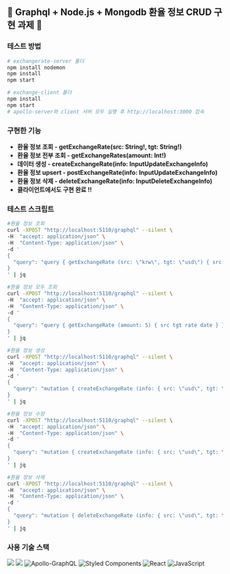 ## :rocket: Graphql + Node.js + Mongodb 환율 정보 CRUD 구현 과제 :rocket:

### 테스트 방법

```bash
# exchangerate-server 폴더
npm install nodemon
npm install
npm start

# exchange-client 폴더
npm install
npm start
# apollo-server와 client 서버 모두 실행 후 http://localhost:3000 접속
```
### 구현한 기능
  - **환율 정보 조회 - getExchangeRate(src: String!, tgt: String!)**
  - **환율 정보 전부 조회 - getExchangeRates(amount: Int!)**
  - **데이터 생성 - createExchangeRate(info: InputUpdateExchangeInfo)**
  - **환율 정보 upsert - postExchangeRate(info: InputUpdateExchangeInfo)**
  - **환율 정보 삭제 - deleteExchangeRate(info: InputDeleteExchangeInfo)**
  - **클라이언트에서도 구현 완료 !!**

### 테스트 스크립트
```bash
#환율 정보 조회
curl -XPOST "http://localhost:5110/graphql" --silent \
-H  "accept: application/json" \
-H  "Content-Type: application/json" \
-d '
{ 
  "query": "query { getExchangeRate (src: \"krw\", tgt: \"usd\") { src tgt rate date } }"
}
' | jq
```
```bash
#환율 정보 모두 조회
curl -XPOST "http://localhost:5110/graphql" --silent \
-H  "accept: application/json" \
-H  "Content-Type: application/json" \
-d '
{ 
  "query": "query { getExchangeRate (amount: 5) { src tgt rate date } }"
}
' | jq
```
```bash
#환율 정보 생성
curl -XPOST "http://localhost:5110/graphql" --silent \
-H  "accept: application/json" \
-H  "Content-Type: application/json" \
-d '
{ 
  "query": "mutation { createExchangeRate (info: { src: \"usd\", tgt: \"krw\", rate: 1342.11, date:\"2022-12-02\" }) { src tgt rate date } }"
}
' | jq
```
```bash
#환율 정보 수정
curl -XPOST "http://localhost:5110/graphql" --silent \
-H  "accept: application/json" \
-H  "Content-Type: application/json" \
-d '
{ 
  "query": "mutation { createExchangeRate (info: { src: \"usd\", tgt: \"krw\", rate: 1542.11, date:\"2022-12-02\" }) { src tgt rate date } }"
}
' | jq
```
```bash
#환율 정보 삭제
curl -XPOST "http://localhost:5110/graphql" --silent \
-H  "accept: application/json" \
-H  "Content-Type: application/json" \
-d '
{ 
  "query": "mutation { deleteExchangeRate (info: { src: \"usd\", tgt: \"krw\", date:\"2022-12-02\" }) { src tgt rate date } }"
}
' | jq
```
### 사용 기술 스택
<img src="https://img.shields.io/badge/node.js-339933?style=for-the-badge&logo=Node.js&logoColor=white"> <img src="https://img.shields.io/badge/mongoDB-47A248?style=for-the-badge&logo=MongoDB&logoColor=white"> ![Apollo-GraphQL](https://img.shields.io/badge/-ApolloGraphQL-311C87?style=for-the-badge&logo=apollo-graphql) ![Styled Components](https://img.shields.io/badge/styled--components-DB7093?style=for-the-badge&logo=styled-components&logoColor=white) ![React](https://img.shields.io/badge/react-%2320232a.svg?style=for-the-badge&logo=react&logoColor=%2361DAFB) ![JavaScript](https://img.shields.io/badge/javascript-%23323330.svg?style=for-the-badge&logo=javascript&logoColor=%23F7DF1E)
